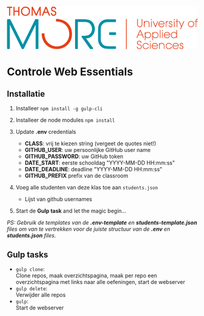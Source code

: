 ![Thomas More University of Applied Sciences](logo.png)

# Controle Web Essentials

## Installatie

1. Installeer `npm install -g gulp-cli`
2. Installeer de node modules `npm install`
3. Update **.env** credentials
   - **CLASS**: vrij te kiezen string (vergeet de quotes niet!)
   - **GITHUB_USER**: uw persoonlijke GitHub user name
   - **GITHUB_PASSWORD**: uw GitHub token
   - **DATE_START**: eerste schooldag "YYYY-MM-DD HH:mm:ss"
   - **DATE_DEADLINE**: deadline "YYYY-MM-DD HH:mm:ss"
   - **GITHUB_PREFIX** prefix van de classroom
    
3. Voeg alle studenten van deze klas toe aan `students.json`
   - Lijst van github usernames
    
4. Start de **Gulp task** and let the magic begin...

*PS: Gebruik de templates van de **.env-template** en **students-template.json** files om van te vertrekken voor de juiste structuur van de **.env** en **students.json** files.*

## Gulp tasks

- `gulp clone`:  
Clone repos, maak overzichtspagina, maak per repo een overzichtspagina met links naar alle oefeningen, start de webserver
- `gulp delete`:  
Verwijder alle repos
- `gulp`:  
Start de webserver
